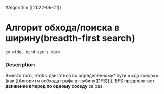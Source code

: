 #Algorithm 
[[2022-06-21]]
# Алгорит обхода/поиска в ширину(breadth-first search)
`go wide, bird eye's view`
### Description
Вместо того, чтобы двигаться по определенному* пути ==до конца==(как [[Алгоритм ообхода графа в глубину(DFS)]]), BFS предполагает **движение вперед по одному соседу** за раз.